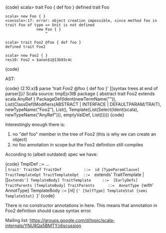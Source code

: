 {code}
    scala> trait Foo { def foo }
    defined trait Foo

    scala> new Foo { }
    <console>:17: error: object creation impossible, since method foo in trait Foo of type => Unit is not defined
                  new Foo { }
                      ^

    scala> trait Foo2 @foo { def foo }
    defined trait Foo2

    scala> new Foo2 { }
    res10: Foo2 = $anon$1@13b93c4c
{code}

AST:

{code}
(2.10.x)$ parse 'trait Foo2 @foo { def foo }'
[[syntax trees at end of parser]]// Scala source: tmpEjv3tB
package <empty> {
 abstract trait Foo2 extends scala.AnyRef
}
PackageDef(Ident(newTermName("<empty>")), List(ClassDef(Modifiers(ABSTRACT | INTERFACE | DEFAULTPARAM/TRAIT), newTypeName("Foo2"), List(), Template(List(Select(Ident(scala), newTypeName("AnyRef"))), emptyValDef, List()))))
{code}



Interestingly enough there is:

1) no "def foo" member in the tree of Foo2 (this is why we can create an object)
2) no foo annotation in scope but the Foo2 definition still compiles


According to (albeit outdated) spec we have:

{code}
TmplDef           ::=    ...                      
                      |  `trait' TraitDef
TraitDef          ::=  id [TypeParamClause] TraitTemplateOpt
TraitTemplateOpt  ::=  `extends' TraitTemplate | [[`extends'] TemplateBody]
TraitTemplate     ::=  [EarlyDefs] TraitParents [TemplateBody]
TraitParents      ::=  AnnotType {`with' AnnotType}
TemplateBody      ::=  [nl] `{' [SelfType] TemplateStat {semi TemplateStat} `}'
{code}

There is no constructor annotations in here. This means that annotation in Foo2 definition should cause syntax error.

Mailing list: https://groups.google.com/d/topic/scala-internals/YNU8Qa5BMTY/discussion
